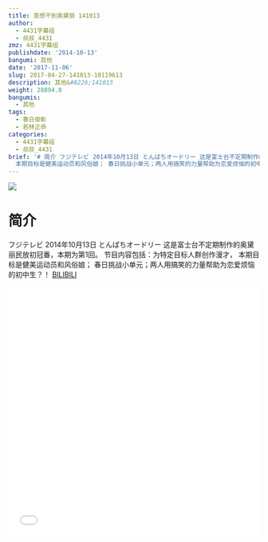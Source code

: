 ```yaml
---
title: 意想不到奥黛丽 141013
author:
  - 4431字幕组
  - 叔叔_4431
zmz: 4431字幕组
publishdate: '2014-10-13'
bangumi: 其他
date: '2017-11-06'
slug: 2017-04-27-141013-10119613
description: 其他&#8226;141013
weight: 28894.0
bangumis:
  - 其他
tags:
  - 春日俊彰
  - 若林正恭
categories:
  - 4431字幕组
  - 叔叔_4431
brief: '# 简介 フジテレビ 2014年10月13日 とんぱちオードリー 这是富士台不定期制作的奥黛丽民放初冠番，本期为第1回。 节目内容包括：为特定目标人群创作漫才，
  本期目标是健美运动员和风俗娘； 春日挑战小单元；两人用搞笑的力量帮助为恋爱烦恼的初中生？！'
---
```

![](https://i.imgur.com/PDEeQDU.png)
# 简介  
フジテレビ  2014年10月13日 とんぱちオードリー
这是富士台不定期制作的奥黛丽民放初冠番，本期为第1回。
节目内容包括：为特定目标人群创作漫才， 本期目标是健美运动员和风俗娘；
春日挑战小单元；两人用搞笑的力量帮助为恋爱烦恼的初中生？！
  [BILIBILI](https://www.bilibili.com/video/av10119613/)

  <iframe src="//www.bilibili.com/blackboard/player.html?aid=10119613" width="100%" height="500" frameborder="0" allowfullscreen="allowfullscreen"></iframe>
